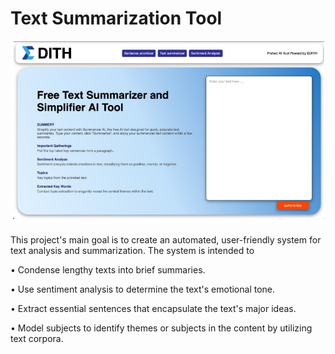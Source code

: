 # Text Summarization Tool

![Project Overview](image.png)

This project's main goal is to create an automated, user-friendly system for text analysis and
summarization. The system is intended to

• Condense lengthy texts into brief summaries.

• Use sentiment analysis to determine the text's emotional tone.

• Extract essential sentences that encapsulate the text's major ideas.

• Model subjects to identify themes or subjects in the content by utilizing text corpora.

